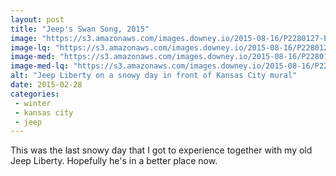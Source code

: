 ```yaml
---
layout: post
title: "Jeep's Swan Song, 2015"
image: "https://s3.amazonaws.com/images.downey.io/2015-08-16/P2280127-Edit_large.jpg"
image-lq: "https://s3.amazonaws.com/images.downey.io/2015-08-16/P2280127-Edit_large_lq.jpg"
image-med: "https://s3.amazonaws.com/images.downey.io/2015-08-16/P2280127-Edit_medium.jpg"
image-med-lq: "https://s3.amazonaws.com/images.downey.io/2015-08-16/P2280127-Edit_medium_lq.jpg"
alt: "Jeep Liberty on a snowy day in front of Kansas City mural"
date: 2015-02-28
categories:
 - winter
 - kansas city
 - jeep
---
```


This was the last snowy day that I got to experience together with my old Jeep Liberty.
Hopefully he's in a better place now.
